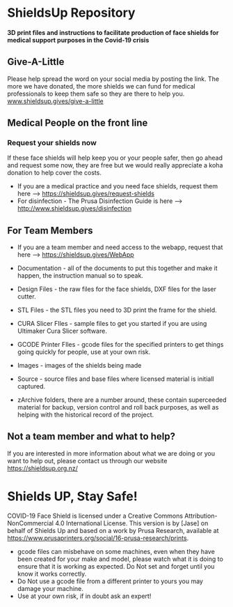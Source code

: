 # ShieldsUp Repository 
#### 3D print files and instructions to facilitate production of face shields for medical support purposes in the Covid-19 crisis

## Give-A-Little
Please help spread the word on your social media by posting the link. The more we have donated, the more shields we can fund for medical professionals to keep them safe so they are there to help you.
www.shieldsup.gives/give-a-little

## Medical People on the front line

### Request your shields now

If these face shields will help keep you or your people safer, then go ahead and request some now, they are free but we would really appreciate a koha donation to help cover the costs.

* If you are a medical practice and you need face shields, request them here --> https://shieldsup.gives/request-shields
* For disinfection - The Prusa Disinfection Guide is here --> http://www.shieldsup.gives/disinfection

## For Team Members 

* If you are a team member and need access to the webapp, request that here --> https://shieldsup.gives/WebApp
* Documentation - all of the documents to put this together and make it happen, the instruction manual so to speak.
* Design Files - the raw files for the face shields, DXF files for the laser cutter.
* STL Files - the STL files you need to 3D print the frame for the shield.
* CURA Slicer FIles - sample files to get you started if you are using Ultimaker Cura Slicer software.
* GCODE Printer FIles - gcode files for the specified printers to get things going quickly for people, use at your own risk.
* Images - images of the shields being made
* Source - source files and base files where licensed material is initiall captured. 

* zArchive folders, there are a number around, these contain superceeded material for backup, version control and roll back purposes, as well as helping with the historical record of the project.

## Not a team member and what to help?

If you are interested in more information about what we are doing or you want to help out, please contact us through our website https://shieldsup.org.nz/

# Shields UP, Stay Safe!

COVID-19 Face Shield is licensed under a Creative Commons Attribution-NonCommercial 4.0 International License. This version is by [Jase] on behalf of Shields Up and based on a work by Prusa Research, available at https://www.prusaprinters.org/social/16-prusa-research/prints.

* gcode files can misbehave on some machines, even when they have been created for your make and model, please watch what it is doing to ensure that it is working as expected. Do Not set and forget until you know it works correctly.
* Do Not use a gcode file from a different printer to yours you may damage your machine.
* Use at your own risk, if in doubt ask an expert!
